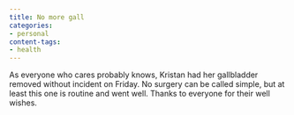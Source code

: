```yaml
---
title: No more gall
categories:
- personal
content-tags:
- health
---
```


As everyone who cares probably knows, Kristan had her gallbladder removed without incident on Friday.  No surgery can be called simple, but at least this one is routine and went well.  Thanks to everyone for their well wishes.
